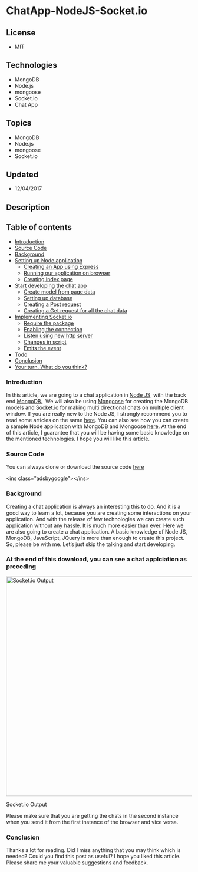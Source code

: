 # ChatApp-NodeJS-Socket.io
## License
- MIT
## Technologies
- MongoDB
- Node.js
- mongoose
- Socket.io
- Chat App
## Topics
- MongoDB
- Node.js
- mongoose
- Socket.io
## Updated
- 12/04/2017
## Description

<div class="fx-toc x_fx-toc-id-12595">
<h2 class="fx-toc-title">Table of contents</h2>
<ul class="fx-toc-list x_level-1">
<li><a href="http://sibeeshpassion.com/?p=12595#introduction">Introduction</a> </li><li><a href="http://sibeeshpassion.com/?p=12595#source-code">Source Code</a> </li><li><a href="http://sibeeshpassion.com/?p=12595#background">Background</a> </li><li><a href="http://sibeeshpassion.com/?p=12595#setting-up-node-application">Setting up Node application</a>
<ul class="toc-even x_level-2">
<li><a href="http://sibeeshpassion.com/?p=12595#creating-an-app-using-express">Creating an App using Express</a>
</li><li><a href="http://sibeeshpassion.com/?p=12595#running-our-application-on-browser">Running our application on browser</a>
</li><li><a href="http://sibeeshpassion.com/?p=12595#creating-index-page">Creating Index page</a>
</li></ul>
</li><li><a href="http://sibeeshpassion.com/?p=12595#start-developing-the-chat-app">Start developing the chat app</a>
<ul class="toc-even x_level-2">
<li><a href="http://sibeeshpassion.com/?p=12595#create-model-from-page-data">Create model from page data</a>
</li><li><a href="http://sibeeshpassion.com/?p=12595#setting-up-database">Setting up database</a>
</li><li><a href="http://sibeeshpassion.com/?p=12595#creating-a-post-request">Creating a Post request</a>
</li><li><a href="http://sibeeshpassion.com/?p=12595#creating-a-get-request-for-all-the-chat-data">Creating a Get request for all the chat data</a>
</li></ul>
</li><li><a href="http://sibeeshpassion.com/?p=12595#implementing-socket-io">Implementing Socket.io</a>
<ul class="toc-even x_level-2">
<li><a href="http://sibeeshpassion.com/?p=12595#require-the-package">Require the package</a>
</li><li><a href="http://sibeeshpassion.com/?p=12595#enabling-the-connection">Enabling the connection</a>
</li><li><a href="http://sibeeshpassion.com/?p=12595#listen-using-new-http-server">Listen using new http server</a>
</li><li><a href="http://sibeeshpassion.com/?p=12595#changes-in-script">Changes in script</a>
</li><li><a href="http://sibeeshpassion.com/?p=12595#emits-the-event">Emits the event</a>
</li></ul>
</li><li><a href="http://sibeeshpassion.com/?p=12595#todo">Todo</a> </li><li><a href="http://sibeeshpassion.com/?p=12595#conclusion">Conclusion</a> </li><li><a href="http://sibeeshpassion.com/?p=12595#your-turn-what-do-you-think">Your turn. What do you think?</a>
</li></ul>
</div>
<h3><span id="introduction">Introduction</span></h3>
<p>In this article, we are going to a chat application in&nbsp;<a href="http://sibeeshpassion.com/category/Node-JS/">Node JS</a>&nbsp; with the back end&nbsp;<a href="http://sibeeshpassion.com/category/MongoDB">MongoDB.</a>&nbsp; We will also be using&nbsp;<a href="http://sibeeshpassion.com/tag/Mongoose/">Mongoose</a>&nbsp;for
 creating the MongoDB models and&nbsp;<a href="http://sibeeshpassion.com/tag/Socket.io/">Socket.io</a>&nbsp;for making multi directional chats on multiple client window. If you are really new to the Node JS, I strongly recommend you to read some articles on
 the same&nbsp;<a href="http://sibeeshpassion.com/category/Node-JS/">here</a>. You can also see how you can create a sample Node application with MongoDB and Mongoose&nbsp;<a href="http://sibeeshpassion.com/using-mongodb-on-node-js-application-using-mongoose/">here</a>.&nbsp;At
 the end of this article, I guarantee that you will be having some basic knowledge on the mentioned technologies. I hope you will like this article.</p>
<h3><span id="source-code">Source Code</span></h3>
<p>You can always clone or download the source code&nbsp;<a href="https://code.msdn.microsoft.com/Node-MongoDB-Mongoose-40fc3ad4">here</a></p>
<div class="code-block x_code-block-1">&lt;ins class=&quot;adsbygoogle&quot;&gt;&lt;/ins&gt;</div>
<h3><span id="background">Background</span></h3>
<p>Creating a chat application is always an interesting this to do. And it is a good way to learn a lot, because you are creating some interactions on your application. And with the release of few technologies we can create such application without any hassle.
 It is much more easier than ever. Here we are also going to create a chat application. A basic knowledge of Node JS, MongoDB, JavaScript, JQuery is more than enough to create this project. So, please be with me. Let&rsquo;s just skip the talking and start
 developing.</p>
<h3>At the end of this download, you can see a chat applciation as preceding</h3>
<div class="wp-caption x_alignnone" id="attachment_12598"><a href="http://sibeeshpassion.com/wp-content/uploads/2017/12/Socket.io-Output-e1512388473997.png"><img class="size-full x_wp-image-12598" src="-socket.io-output-e1512388473997.png" alt="Socket.io Output" width="634" height="596"></a>
<p class="wp-caption-text">Socket.io Output</p>
</div>
<p>Please make sure that you are getting the chats in the second instance when you send it from the first instance of the browser and vice versa.</p>
<h3>Conclusion</h3>
<p>Thanks a lot for reading. Did I miss anything that you may think which is needed? Could you find this post as useful? I hope you liked this article. Please share me your valuable suggestions and feedback.</p>
